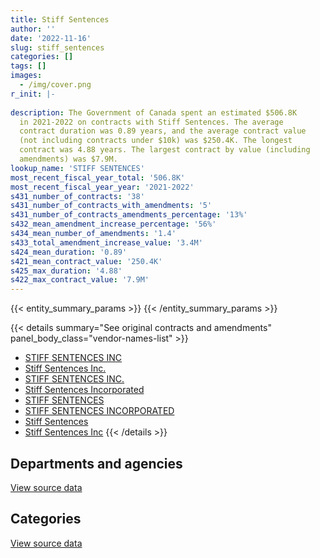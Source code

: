 ```yaml
---
title: Stiff Sentences
author: ''
date: '2022-11-16'
slug: stiff_sentences
categories: []
tags: []
images:
  - /img/cover.png
r_init: |-
  
description: The Government of Canada spent an estimated $506.8K
  in 2021-2022 on contracts with Stiff Sentences. The average
  contract duration was 0.89 years, and the average contract value
  (not including contracts under $10k) was $250.4K. The longest
  contract was 4.88 years. The largest contract by value (including
  amendments) was $7.9M.
lookup_name: 'STIFF SENTENCES'
most_recent_fiscal_year_total: '506.8K'
most_recent_fiscal_year_year: '2021-2022'
s431_number_of_contracts: '38'
s431_number_of_contracts_with_amendments: '5'
s431_number_of_contracts_amendments_percentage: '13%'
s432_mean_amendment_increase_percentage: '56%'
s434_mean_number_of_amendments: '1.4'
s433_total_amendment_increase_value: '3.4M'
s424_mean_duration: '0.89'
s421_mean_contract_value: '250.4K'
s425_max_duration: '4.88'
s422_max_contract_value: '7.9M'
---
```


<script src="/rmarkdown-libs/htmlwidgets/htmlwidgets.js"></script>
<link href="/rmarkdown-libs/datatables-css/datatables-crosstalk.css" rel="stylesheet" />
<script src="/rmarkdown-libs/datatables-binding/datatables.js"></script>
<script src="/rmarkdown-libs/jquery/jquery-3.6.0.min.js"></script>
<link href="/rmarkdown-libs/dt-core-bootstrap/css/dataTables.bootstrap.min.css" rel="stylesheet" />
<link href="/rmarkdown-libs/dt-core-bootstrap/css/dataTables.bootstrap.extra.css" rel="stylesheet" />
<script src="/rmarkdown-libs/dt-core-bootstrap/js/jquery.dataTables.min.js"></script>
<script src="/rmarkdown-libs/dt-core-bootstrap/js/dataTables.bootstrap.min.js"></script>
<link href="/rmarkdown-libs/crosstalk/css/crosstalk.min.css" rel="stylesheet" />
<script src="/rmarkdown-libs/crosstalk/js/crosstalk.min.js"></script>
<script src="/rmarkdown-libs/htmlwidgets/htmlwidgets.js"></script>
<link href="/rmarkdown-libs/datatables-css/datatables-crosstalk.css" rel="stylesheet" />
<script src="/rmarkdown-libs/datatables-binding/datatables.js"></script>
<script src="/rmarkdown-libs/jquery/jquery-3.6.0.min.js"></script>
<link href="/rmarkdown-libs/dt-core-bootstrap/css/dataTables.bootstrap.min.css" rel="stylesheet" />
<link href="/rmarkdown-libs/dt-core-bootstrap/css/dataTables.bootstrap.extra.css" rel="stylesheet" />
<script src="/rmarkdown-libs/dt-core-bootstrap/js/jquery.dataTables.min.js"></script>
<script src="/rmarkdown-libs/dt-core-bootstrap/js/dataTables.bootstrap.min.js"></script>
<link href="/rmarkdown-libs/crosstalk/css/crosstalk.min.css" rel="stylesheet" />
<script src="/rmarkdown-libs/crosstalk/js/crosstalk.min.js"></script>

{{< entity_summary_params >}}
{{< /entity_summary_params >}}

{{< details summary="See original contracts and amendments" panel_body_class="vendor-names-list" >}}
- [STIFF SENTENCES INC](https://search.open.canada.ca/en/ct/?sort=contract_value_f%20desc&page=1&search_text=%22STIFF%20SENTENCES%20INC%22)
- [Stiff Sentences Inc.](https://search.open.canada.ca/en/ct/?sort=contract_value_f%20desc&page=1&search_text=%22Stiff%20Sentences%20Inc.%22)
- [STIFF SENTENCES INC.](https://search.open.canada.ca/en/ct/?sort=contract_value_f%20desc&page=1&search_text=%22STIFF%20SENTENCES%20INC.%22)
- [Stiff Sentences Incorporated](https://search.open.canada.ca/en/ct/?sort=contract_value_f%20desc&page=1&search_text=%22Stiff%20Sentences%20Incorporated%22)
- [STIFF SENTENCES](https://search.open.canada.ca/en/ct/?sort=contract_value_f%20desc&page=1&search_text=%22STIFF%20SENTENCES%22)
- [STIFF SENTENCES INCORPORATED](https://search.open.canada.ca/en/ct/?sort=contract_value_f%20desc&page=1&search_text=%22STIFF%20SENTENCES%20INCORPORATED%22)
- [Stiff Sentences](https://search.open.canada.ca/en/ct/?sort=contract_value_f%20desc&page=1&search_text=%22Stiff%20Sentences%22)
- [Stiff Sentences Inc](https://search.open.canada.ca/en/ct/?sort=contract_value_f%20desc&page=1&search_text=%22Stiff%20Sentences%20Inc%22)
{{< /details >}}

## Departments and agencies

<div id="htmlwidget-1" style="width:100%;height:auto;" class="datatables html-widget"></div>
<script type="application/json" data-for="htmlwidget-1">{"x":{"style":"bootstrap","filter":"none","vertical":false,"data":[["<a href=\"/departments/cnsc-ccsn/\">Canadian Nuclear Safety Commission<\/a>","<a href=\"/departments/crtc/\">Canadian Radio-television and Telecommunications Commission<\/a>","<a href=\"/departments/dfatd-maecd/\">Global Affairs Canada<\/a>","<a href=\"/departments/dnd-mdn/\">National Defence<\/a>","<a href=\"/departments/esdc-edsc/\">Employment and Social Development Canada<\/a>","<a href=\"/departments/ic/\">Innovation, Science and Economic Development Canada<\/a>","<a href=\"/departments/jus/\">Department of Justice Canada<\/a>","<a href=\"/departments/nrc-cnrc/\">National Research Council Canada<\/a>","<a href=\"/departments/nrcan-rncan/\">Natural Resources Canada<\/a>","<a href=\"/departments/nsira-ossnr/\">National Security and Intelligence Review Agency<\/a>","<a href=\"/departments/oag-bvg/\">Office of the Auditor General of Canada<\/a>","<a href=\"/departments/opc-cpvp/\">Office of the Privacy Commissioner of Canada<\/a>","<a href=\"/departments/osgg-bsgg/\">Office of the Secretary to the Governor General<\/a>","<a href=\"/departments/ps-sp/\">Public Safety Canada<\/a>","<a href=\"/departments/psc-cfp/\">Public Service Commission of Canada<\/a>","<a href=\"/departments/vac-acc/\">Veterans Affairs Canada<\/a>"],[11300,23730,null,52262.5,24998.99,null,24916.5,null,16950,null,0,24860,null,null,null,3813936.59],[null,null,null,null,null,null,null,null,null,null,null,24860,null,null,24577.5,3824385.73],[null,null,39889,null,null,10545,null,59107.69,11300,null,null,null,null,null,null,null],[null,null,12222.03,221323.25,null,67393.43,null,31292.31,39126.25,99835.5,null,null,14469.08,21187.5,null,null]],"container":"<table class=\"table table-striped table-hover row-border order-column display\">\n  <thead>\n    <tr>\n      <th>Department<\/th>\n      <th>2018-2019<\/th>\n      <th>2019-2020<\/th>\n      <th>2020-2021<\/th>\n      <th>2021-2022<\/th>\n    <\/tr>\n  <\/thead>\n<\/table>","options":{"order":[[4,"desc"]],"pageLength":10,"autoWidth":true,"columnDefs":[{"targets":1,"render":"function(data, type, row, meta) {\n    return type !== 'display' ? data : DTWidget.formatCurrency(data, \"$\", 2, 3, \",\", \".\", true, null);\n  }"},{"targets":2,"render":"function(data, type, row, meta) {\n    return type !== 'display' ? data : DTWidget.formatCurrency(data, \"$\", 2, 3, \",\", \".\", true, null);\n  }"},{"targets":3,"render":"function(data, type, row, meta) {\n    return type !== 'display' ? data : DTWidget.formatCurrency(data, \"$\", 2, 3, \",\", \".\", true, null);\n  }"},{"targets":4,"render":"function(data, type, row, meta) {\n    return type !== 'display' ? data : DTWidget.formatCurrency(data, \"$\", 2, 3, \",\", \".\", true, null);\n  }"},{"width":"16%","targets":[1,2,3,4]},{"className":"dt-right","targets":[1,2,3,4]}],"orderClasses":false}},"evals":["options.columnDefs.0.render","options.columnDefs.1.render","options.columnDefs.2.render","options.columnDefs.3.render"],"jsHooks":[]}</script>
<p class="text-right">
<a href="https://github.com/GoC-Spending/contracts-data/tree/main/data/out/vendors/stiff_sentences/summary_by_fiscal_year_by_department.csv" class="source-data-link btn btn-link">View source data</a>
</p>

## Categories

<div id="htmlwidget-2" style="width:100%;height:auto;" class="datatables html-widget"></div>
<script type="application/json" data-for="htmlwidget-2">{"x":{"style":"bootstrap","filter":"none","vertical":false,"data":[["<a href=\"/categories/facilities_and_construction/\">Facilities and construction<\/a>","<a href=\"/categories/defence/\">Defence<\/a>","<a href=\"/categories/professional_services/\">Professional services<\/a>"],[null,52262.5,3940692.08],[null,null,3873823.23],[null,null,120841.69],[221323.25,null,285526.1]],"container":"<table class=\"table table-striped table-hover row-border order-column display\">\n  <thead>\n    <tr>\n      <th>Category<\/th>\n      <th>2018-2019<\/th>\n      <th>2019-2020<\/th>\n      <th>2020-2021<\/th>\n      <th>2021-2022<\/th>\n    <\/tr>\n  <\/thead>\n<\/table>","options":{"order":[[4,"desc"]],"dom":"t","pageLength":30,"autoWidth":true,"columnDefs":[{"targets":1,"render":"function(data, type, row, meta) {\n    return type !== 'display' ? data : DTWidget.formatCurrency(data, \"$\", 2, 3, \",\", \".\", true, null);\n  }"},{"targets":2,"render":"function(data, type, row, meta) {\n    return type !== 'display' ? data : DTWidget.formatCurrency(data, \"$\", 2, 3, \",\", \".\", true, null);\n  }"},{"targets":3,"render":"function(data, type, row, meta) {\n    return type !== 'display' ? data : DTWidget.formatCurrency(data, \"$\", 2, 3, \",\", \".\", true, null);\n  }"},{"targets":4,"render":"function(data, type, row, meta) {\n    return type !== 'display' ? data : DTWidget.formatCurrency(data, \"$\", 2, 3, \",\", \".\", true, null);\n  }"},{"width":"16%","targets":[1,2,3,4]},{"className":"dt-right","targets":[1,2,3,4]}],"orderClasses":false,"lengthMenu":[10,25,30,50,100]}},"evals":["options.columnDefs.0.render","options.columnDefs.1.render","options.columnDefs.2.render","options.columnDefs.3.render"],"jsHooks":[]}</script>
<p class="text-right">
<a href="https://github.com/GoC-Spending/contracts-data/tree/main/data/out/vendors/stiff_sentences/summary_by_fiscal_year_by_category.csv" class="source-data-link btn btn-link">View source data</a>
</p>
